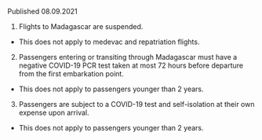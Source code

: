 Published 08.09.2021
1. Flights to Madagascar are suspended.
- This does not apply to medevac and repatriation flights.
2. Passengers entering or transiting through Madagascar must have a negative COVID-19 PCR test taken at most 72 hours before departure from the first embarkation point.
- This does not apply to passengers younger than 2 years.
3. Passengers are subject to a COVID-19 test and self-isolation at their own expense upon arrival.
- This does not apply to passengers younger than 2 years.

